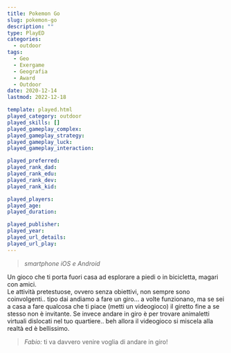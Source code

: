```yaml
---
title: Pokemon Go
slug: pokemon-go
description: ""
type: PlayED
categories:
  - outdoor
tags:
  - Geo
  - Exergame
  - Geografia
  - Award
  - Outdoor
date: 2020-12-14
lastmod: 2022-12-18

template: played.html
played_category: outdoor
played_skills: []
played_gameplay_complex: 
played_gameplay_strategy: 
played_gameplay_luck: 
played_gameplay_interaction: 

played_preferred: 
played_rank_dad: 
played_rank_edu: 
played_rank_dev: 
played_rank_kid: 

played_players: 
played_age: 
played_duration: 

played_publisher: 
played_year: 
played_url_details: 
played_url_play: 
---
```

> *smartphone iOS e Android*

Un gioco che ti porta fuori casa ad esplorare a piedi o in bicicletta, magari con amici.  
Le attività pretestuose, ovvero senza obiettivi, non sempre sono coinvolgenti.. tipo dai andiamo a fare un giro... a volte funzionano, ma se sei a casa a fare qualcosa che ti piace (metti un videogioco) il giretto fine a se stesso non è invitante.
Se invece andare in giro è per trovare animaletti virtuali dislocati nel tuo quartiere.. beh allora il videogioco si miscela alla realtà ed è bellissimo.

> *Fabio:*
> ti va davvero venire voglia di andare in giro!
